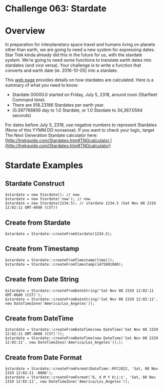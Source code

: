 Challenge 063: Stardate
==========================================

# Overview

In preparation for interplanetary space travel and humans living on planets other than earth, we are going to need a new 
system for expressing dates. Star Trek kinda already did this in the future for us, with the stardate system. We’re going 
to need some functions to translate earth dates into stardates (and vice versa). Your challenge is to write a function 
that converts and earth date (ie. 2016-10-05) into a stardate.

This [web page](http://trekguide.com/Stardates.htm) provides details on how stardates are calculated. Here is a summary of what you need to know:

 * Stardate 00000.0 started on Friday, July 5, 2318, around noon (Starfleet Command time).
 * There are 918.23186 Stardates per earth year.
 * (0.397766856 day to 1.0 Stardate, or 1.0 Stardate to 34,367.0564 seconds)

For dates before July 5, 2318, use negative numbers to represent Stardates (None of this YYMM.DD nonsense). If you want to 
check your logic, target The Next Generation Stardate calculator here: [http://trekguide.com/Stardates.htm#TNGcalculator.](http://trekguide.com/Stardates.htm#TNGcalculator)

# Stardate Examples


## Stardate Construct

    $stardate = new Stardate(); // now
    $stardate = new Stardate('now'); // now
    $stardate = new Stardate(1234.5); // stardate 1234.5 (Sat Nov 08 2319 12:02:11 GMT-0600 (CST))
    
## Create from Stardate

    $stardate = Stardate::createFromStardate(1234.5);
    
## Create from Timestamp

    $stardate = Stardate::createFromTimestamp(time());
    $stardate = Stardate::createFromTimestamp(1475891080);
    
## Create from Date String

    $stardate = Stardate::createFromDateString('Sat Nov 08 2319 12:02:11 GMT-0600 (CST)');
    $stardate = Stardate::createFromDateString('Sat Nov 08 2319 12:02:11', new DateTimeZone('America/Los_Angeles'));

## Create from DateTime

    $stardate = Stardate::createFromDateTime(new DateTime('Sat Nov 08 2319 12:02:11 GMT-0600 (CST)'));
    $stardate = Stardate::createFromDateTime(new DateTime('Sat Nov 08 2319 12:02:11', new DateTimeZone('America/Los_Angeles')););
    
## Create from Date Format

    $stardate = Stardate::createFromFormat(DateTime::RFC2822, 'Sat, 08 Nov 2319 12:02:11 -0800');
    $stardate = Stardate::createFromFormat('D, d M Y H:i:s', 'Sat, 08 Nov 2319 12:02:11', new DateTimeZone('America/Los_Angeles'));
    
